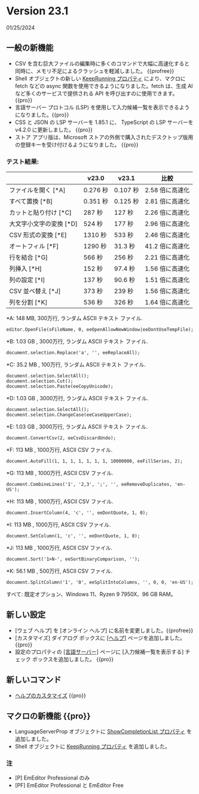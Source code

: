 # Version 23.1

01/25/2024

## 一般の新機能

- CSV を含む巨大ファイルの編集時に多くのコマンドで大幅に高速化すると同時に、メモリ不足によるクラッシュを軽減しました。 {{profree}}
- Shell オブジェクトの新しい [KeepRunning プロパティ](../macro/shell/keep_running) により、マクロに fetch などの async 関数を使用できるようになりました。fetch は、生成 AI など多くのサービスで提供される API を呼び出すのに使用できます。 {{pro}}
- 言語サーバー プロトコル (LSP) を使用して入力候補一覧を表示できるようになりました。{{pro}}
- CSS と JSON の LSP サーバーを 1.85.1 に、 TypeScript の LSP サーバーを v4.2.0 に更新しました。 {{pro}}
- ストア アプリ版は、Microsoft ストアの外側で購入されたデスクトップ版用の登録キーを受け付けるようになりました。 {{pro}}

### テスト結果:

|  | v23.0 | v23.1 | 比較 |
| --- | --- | --- | --- |
| ファイルを開く \[\*A\] | 0.276 秒 | 0.107 秒 | 2.58 倍に高速化 |
| すべて置換 \[\*B\] | 0.351 秒 | 0.125 秒 | 2.81 倍に高速化 |
| カットと貼り付け \[\*C\] | 287 秒 | 127 秒 | 2.26 倍に高速化 |
| 大文字小文字の変換 \[\*D\] | 524 秒 | 177 秒 | 2.96 倍に高速化 |
| CSV 形式の変換 \[\*E\] | 1310 秒 | 533 秒 | 2.46 倍に高速化 |
| オートフィル \[\*F\] | 1290 秒 | 31.3 秒 | 41.2 倍に高速化 |
| 行を結合 \[\*G\] | 566 秒 | 256 秒 | 2.21 倍に高速化 |
| 列挿入 \[\*H\] | 152 秒 | 97.4 秒 | 1.56 倍に高速化 |
| 列の設定 \[\*I\] | 137 秒 | 90.6 秒 | 1.51 倍に高速化 |
| CSV 並べ替え \[\*J\] | 373 秒 | 239 秒 | 1.56 倍に高速化 |
| 列を分割 \[\*K\] | 536 秒 | 326 秒 | 1.64 倍に高速化 |

\*A: 148 MB, 300万行, ランダム ASCII テキスト ファイル.
```
editor.OpenFile(sFileName, 0, eeOpenAllowNewWindow|eeDontUseTempFile);
```

\*B: 1.03 GB , 3000万行, ランダム ASCII テキスト ファイル.
```
document.selection.Replace('a', '', eeReplaceAll);
```

\*C: 35.2 MB , 100万行, ランダム ASCII テキスト ファイル.
```
document.selection.SelectAll(); 
document.selection.Cut(); 
document.selection.Paste(eeCopyUnicode);
```

\*D: 1.03 GB , 3000万行, ランダム ASCII テキスト ファイル.
```
document.selection.SelectAll(); 
document.selection.ChangeCase(eeCaseUpperCase);
```

\*E: 1.03 GB , 3000万行, ランダム ASCII テキスト ファイル.
```
document.ConvertCsv(2, eeCsvDiscardUndo);
```

\*F: 113 MB , 1000万行, ASCII CSV ファイル.
```
document.AutoFill(1, 1, 1, 1, 1, 1, 1, 10000000, eeFillSeries, 2);
```

\*G: 113 MB , 1000万行, ASCII CSV ファイル.
```
document.CombineLines('1', '2,3', ';', '', eeRemoveDuplicates, 'en-US');
```

\*H: 113 MB , 1000万行, ASCII CSV ファイル.
```
document.InsertColumn(4, 'c', '', eeDontQuote, 1, 0);
```

\*I: 113 MB , 1000万行, ASCII CSV ファイル.
```
document.SetColumn(1, 'c', '', eeDontQuote, 1, 0);
```

\*J: 113 MB , 1000万行, ASCII CSV ファイル.
```
document.Sort('1>N-', eeSortBinaryComparison, '');
```

\*K: 56.1 MB , 500万行, ASCII CSV ファイル.
```
document.SplitColumn('1', '0', eeSplitIntoColumns, '', 0, 0, 'en-US');
```

すべて: 既定オプション、Windows 11、Ryzen 9 7950X、96 GB RAM。

## 新しい設定

- [ウェブ ヘルプ] を [オンライン ヘルプ] に名前を変更しました。{{profree}}
- [カスタマイズ] ダイアログ ボックスに [\[ヘルプ\]](../dlg/customize/help/index) ページを追加しました。 {{pro}}
- 設定のプロパティの [\[言語サーバー\]](../dlg/properties/language_server/index) ページに [入力候補一覧を表示する] チェック ボックスを追加しました。 {{pro}}

## 新しいコマンド

- [ヘルプのカスタマイズ](../cmd/tools/customize_help) {{pro}}

## マクロの新機能 {{pro}}

- LanguageServerProp オブジェクトに [ShowCompletionList プロパティ](../macro/language_server_prop/show_completion_list) を追加しました。
- Shell オブジェクトに [KeepRunning プロパティ](../macro/shell/keep_running) を追加しました。

### 注

- \[P\] EmEditor Professional のみ
- \[PF\] EmEditor Professional と EmEditor Free
